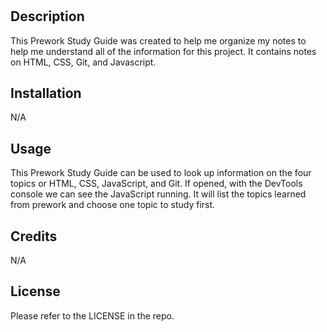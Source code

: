 # <Prework Study Guide Webpage>

## Description

This Prework Study Guide was created to help me organize my notes to help me understand all of the information for this project.  It contains notes on HTML, CSS, Git, and Javascript.


## Installation

N/A

## Usage

This Prework Study Guide can be used to look up information on the four topics or HTML, CSS, JavaScript, and Git. If opened, with the DevTools console we can see the JavaScript running. It will list the topics learned from prework and choose one topic to study first.



## Credits

N/A

## License

Please refer to the LICENSE in the repo.


